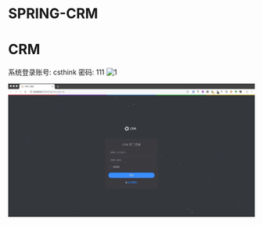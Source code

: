 # SPRING-CRM

# CRM
系统登录账号: csthink 密码: 111
![1](SPRING-WEB/src/main/webapp/image/shortcut/1.gif)

![1](SPRING-WEB/src/main/webapp/image/shortcut/2.gif)
